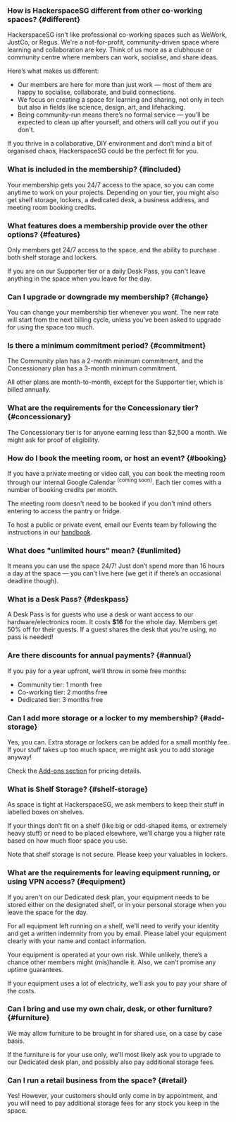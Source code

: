 ### How is HackerspaceSG different from other co-working spaces? {#different}

HackerspaceSG isn’t like professional co-working spaces such as WeWork, JustCo, or Regus. We're a not-for-profit, community-driven space where learning and collaboration are key. Think of us more as a clubhouse or community centre where members can work, socialise, and share ideas.

Here’s what makes us different:

- Our members are here for more than just work — most of them are happy to socialise, collaborate, and build connections.
- We focus on creating a space for learning and sharing, not only in tech but also in fields like science, design, art, and lifehacking.
- Being community-run means there’s no formal service — you’ll be expected to clean up after yourself, and others will call you out if you don't.

If you thrive in a collaborative, DIY environment and don’t mind a bit of organised chaos, HackerspaceSG could be the perfect fit for you.

### What is included in the membership? {#included}

Your membership gets you 24/7 access to the space, so you can come anytime to work on your projects. Depending on your tier, you might also get shelf storage, lockers, a dedicated desk, a business address, and meeting room booking credits.

### What features does a membership provide over the other options? {#features}

Only members get 24/7 access to the space, and the ability to purchase both shelf storage and lockers.

If you are on our Supporter tier or a daily Desk Pass, you can't leave anything in the space when you leave for the day.

### Can I upgrade or downgrade my membership? {#change}

You can change your membership tier whenever you want. The new rate will start from the next billing cycle, unless you've been asked to upgrade for using the space too much.

### Is there a minimum commitment period? {#commitment}

The Community plan has a 2-month minimum commitment, and the Concessionary plan has a 3-month minimum commitment.

All other plans are month-to-month, except for the Supporter tier, which is billed annually.

### What are the requirements for the Concessionary tier? {#concessionary}

The Concessionary tier is for anyone earning less than $2,500 a month. We might ask for proof of eligibility.

### How do I book the meeting room, or host an event? {#booking}

If you have a private meeting or video call, you can book the meeting room through our internal Google Calendar <sup>(coming soon)</sup>. Each tier comes with a number of booking credits per month.

The meeting room doesn't need to be booked if you don't mind others entering to access the pantry or fridge.

To host a public or private event, email our Events team by following the instructions in our [handbook](https://docs.hackerspace.sg/handbook/hosting-events).

### What does "unlimited hours" mean? {#unlimited}

It means you can use the space 24/7! Just don’t spend more than 16 hours a day at the space — you can’t live here (we get it if there’s an occasional deadline though).

### What is a Desk Pass? {#deskpass}

A Desk Pass is for guests who use a desk or want access to our hardware/electronics room. It costs **$16** for the whole day. Members get 50% off for their guests. If a guest shares the desk that you're using, no pass is needed!

### Are there discounts for annual payments? {#annual}

If you pay for a year upfront, we’ll throw in some free months:

- Community tier: 1 month free
- Co-working tier: 2 months free
- Dedicated tier: 3 months free

### Can I add more storage or a locker to my membership? {#add-storage}

Yes, you can. Extra storage or lockers can be added for a small monthly fee. If your stuff takes up too much space, we might ask you to add storage anyway!

Check the [Add-ons section](#addons) for pricing details.

### What is Shelf Storage? {#shelf-storage}

As space is tight at HackerspaceSG, we ask members to keep their stuff in labelled boxes on shelves.

If your things don’t fit on a shelf (like big or odd-shaped items, or extremely heavy stuff) or need to be placed elsewhere, we’ll charge you a higher rate based on how much floor space you use.

Note that shelf storage is not secure. Please keep your valuables in lockers.

### What are the requirements for leaving equipment running, or using VPN access? {#equipment}

If you aren't on our Dedicated desk plan, your equipment needs to be stored either on the designated shelf, or in your personal storage when you leave the space for the day.

For all equipment left running on a shelf, we’ll need to verify your identity and get a written indemnity from you by email. Please label your equipment clearly with your name and contact information.

Your equipment is operated at your own risk. While unlikely, there’s a chance other members might (mis)handle it. Also, we can’t promise any uptime guarantees.

If your equipment uses a lot of electricity, we’ll ask you to pay your share of the costs.

### Can I bring and use my own chair, desk, or other furniture? {#furniture}

We may allow furniture to be brought in for shared use, on a case by case basis.

If the furniture is for your use only, we'll most likely ask you to upgrade to our Dedicated desk plan, and possibly also pay additional storage fees.

### Can I run a retail business from the space? {#retail}

Yes! However, your customers should only come in by appointment, and you will need to pay additional storage fees for any stock you keep in the space.
